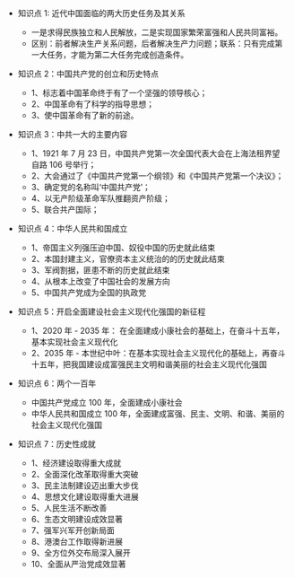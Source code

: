 - 知识点 1: 近代中国面临的两大历史任务及其关系

  - 一是求得民族独立和人民解放，二是实现国家繁荣富强和人民共同富裕。
  - 区别：前者解决生产关系问题，后者解决生产力问题；联系：只有完成第一大任务，才能为第二大任务完成创造条件。

- 知识点 2：中国共产党的创立和历史特点

  - 1、标志着中国革命终于有了一个坚强的领导核心；
  - 2、中国革命有了科学的指导思想；
  - 3、使中国革命有了新的前途。

- 知识点 3：中共一大的主要内容

  - 1、1921 年 7 月 23 日，中国共产党第一次全国代表大会在上海法租界望自路 106 号举行；
  - 2、大会通过了《中国共产党第一个纲领》和《中国共产党第一个决议》；
  - 3、确定党的名称叫‘中国共产党’；
  - 4、以无产阶级革命军队推翻资产阶级；
  - 5、联合共产国际；

- 知识点 4：中华人民共和国成立

  - 1、帝国主义列强压迫中国、奴役中国的历史就此结束
  - 2、本国封建主义，官僚资本主义统治的的历史就此结束
  - 3、军阀割据，匪患不断的历史就此结束
  - 4、从根本上改变了中国社会的发展方向
  - 5、中国共产党成为全国的执政党

- 知识点 5：开启全面建设社会主义现代化强国的新征程

  - 1、2020 年 - 2035 年： 在全面建成小康社会的基础上，在奋斗十五年，基本实现社会主义现代化
  - 2、2035 年 - 本世纪中叶：在基本实现社会主义现代化的基础上，再奋斗十五年，把我国建设成富强民主文明和谐美丽的社会主义现代化强国

- 知识点 6：两个一百年

  - 中国共产党成立 100 年，全面建成小康社会
  - 中华人民共和国成立 100 年，全面建成富强、民主、文明、和谐、美丽的社会主义现代化强国

- 知识点 7：历史性成就

  - 1、经济建设取得重大成就
  - 2、全面深化改革取得重大突破
  - 3、民主法制建设迈出重大步伐
  - 4、思想文化建设取得重大进展
  - 5、人民生活不断改善
  - 6、生态文明建设成效显著
  - 7、强军兴军开创新局面
  - 8、港澳台工作取得新进展
  - 9、全方位外交布局深入展开
  - 10、全面从严治党成效显著
